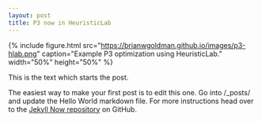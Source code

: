 ```yaml
---
layout: post
title: P3 now in HeuristicLab
---
```


{% include figure.html src="https://brianwgoldman.github.io/images/p3-hlab.png" caption="Example P3 optimization using HeuristicLab." width="50%" height="50%" %}

This is the text which starts the post.

The easiest way to make your first post is to edit this one. Go into /_posts/ and update the Hello World markdown file. For more instructions head over to the [Jekyll Now repository](https://github.com/barryclark/jekyll-now) on GitHub.
